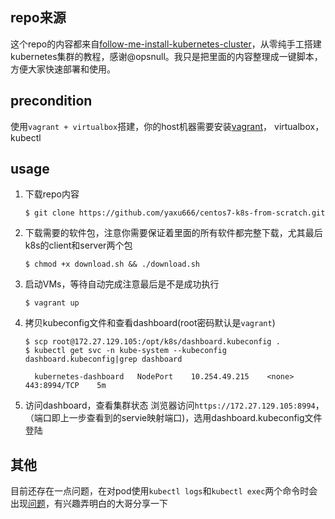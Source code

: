 ## repo来源
这个repo的内容都来自[follow-me-install-kubernetes-cluster](https://github.com/opsnull/follow-me-install-kubernetes-cluster.git)，从零纯手工搭建kubernetes集群的教程，感谢@opsnull。我只是把里面的内容整理成一键脚本，方便大家快速部署和使用。

## precondition
使用`vagrant + virtualbox`搭建，你的host机器需要安装[vagrant](https://www.vagrantup.com/)， virtualbox， kubectl

## usage
1. 下载repo内容
   ```
   $ git clone https://github.com/yaxu666/centos7-k8s-from-scratch.git
   ```

2. 下载需要的软件包，注意你需要保证着里面的所有软件都完整下载，尤其最后k8s的client和server两个包
	 ```
	 $ chmod +x download.sh && ./download.sh
	 ```

3. 启动VMs，等待自动完成注意最后是不是成功执行
   ```
   $ vagrant up
   ```

4. 拷贝kubeconfig文件和查看dashboard(root密码默认是`vagrant`)
   ```
   $ scp root@172.27.129.105:/opt/k8s/dashboard.kubeconfig .
   $ kubectl get svc -n kube-system --kubeconfig dashboard.kubeconfig|grep dashboard

     kubernetes-dashboard   NodePort    10.254.49.215    <none>        443:8994/TCP    5m
   ```

5. 访问dashboard，查看集群状态
	 浏览器访问`https://172.27.129.105:8994`，（端口即上一步查看到的servie映射端口)，选用dashboard.kubeconfig文件登陆

## 其他
目前还存在一点问题，在对pod使用`kubectl logs`和`kubectl exec`两个命令时会出现[问题](https://github.com/opsnull/follow-me-install-kubernetes-cluster/issues/278)，有兴趣弄明白的大哥分享一下